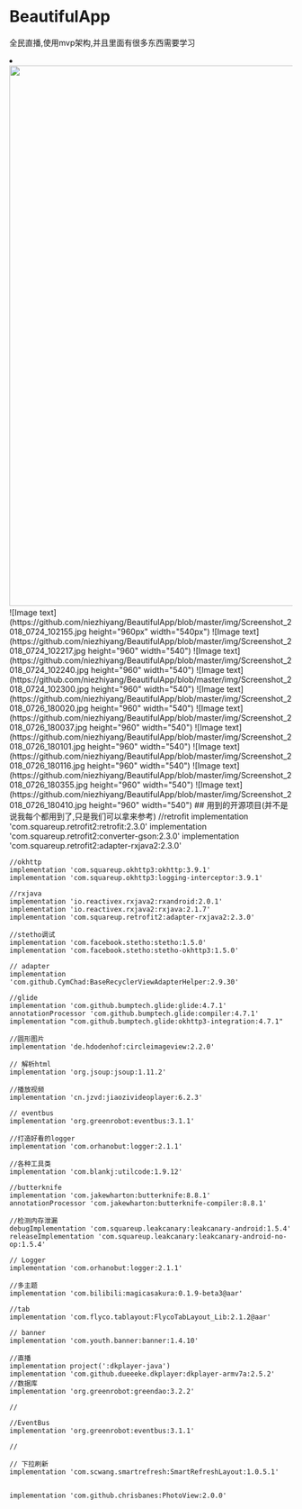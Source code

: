 # BeautifulApp
全民直播,使用mvp架构,并且里面有很多东西需要学习
<li><img src='https://github.com/niezhiyang/BeautifulApp/blob/master/img/Screenshot_2018_0724_102155.jpg' width=540px height=960px /></li>
![Image text](https://github.com/niezhiyang/BeautifulApp/blob/master/img/Screenshot_2018_0724_102155.jpg height="960px" width="540px")
![Image text](https://github.com/niezhiyang/BeautifulApp/blob/master/img/Screenshot_2018_0724_102217.jpg height="960" width="540")
![Image text](https://github.com/niezhiyang/BeautifulApp/blob/master/img/Screenshot_2018_0724_102240.jpg height="960" width="540")
![Image text](https://github.com/niezhiyang/BeautifulApp/blob/master/img/Screenshot_2018_0724_102300.jpg height="960" width="540")
![Image text](https://github.com/niezhiyang/BeautifulApp/blob/master/img/Screenshot_2018_0726_180020.jpg height="960" width="540")
![Image text](https://github.com/niezhiyang/BeautifulApp/blob/master/img/Screenshot_2018_0726_180037.jpg height="960" width="540")
![Image text](https://github.com/niezhiyang/BeautifulApp/blob/master/img/Screenshot_2018_0726_180101.jpg height="960" width="540")
![Image text](https://github.com/niezhiyang/BeautifulApp/blob/master/img/Screenshot_2018_0726_180116.jpg height="960" width="540")
![Image text](https://github.com/niezhiyang/BeautifulApp/blob/master/img/Screenshot_2018_0726_180355.jpg height="960" width="540")
![Image text](https://github.com/niezhiyang/BeautifulApp/blob/master/img/Screenshot_2018_0726_180410.jpg height="960" width="540")
## 用到的开源项目(并不是说我每个都用到了,只是我们可以拿来参考)
 //retrofit
    implementation 'com.squareup.retrofit2:retrofit:2.3.0'
    implementation 'com.squareup.retrofit2:converter-gson:2.3.0'
    implementation 'com.squareup.retrofit2:adapter-rxjava2:2.3.0'

    //okhttp
    implementation 'com.squareup.okhttp3:okhttp:3.9.1'
    implementation 'com.squareup.okhttp3:logging-interceptor:3.9.1'

    //rxjava
    implementation 'io.reactivex.rxjava2:rxandroid:2.0.1'
    implementation 'io.reactivex.rxjava2:rxjava:2.1.7'
    implementation 'com.squareup.retrofit2:adapter-rxjava2:2.3.0'

    //stetho调试
    implementation 'com.facebook.stetho:stetho:1.5.0'
    implementation 'com.facebook.stetho:stetho-okhttp3:1.5.0'

    // adapter
    implementation 'com.github.CymChad:BaseRecyclerViewAdapterHelper:2.9.30'

    //glide
    implementation 'com.github.bumptech.glide:glide:4.7.1'
    annotationProcessor 'com.github.bumptech.glide:compiler:4.7.1'
    implementation "com.github.bumptech.glide:okhttp3-integration:4.7.1"

    //圆形图片
    implementation 'de.hdodenhof:circleimageview:2.2.0'

    // 解析html
    implementation 'org.jsoup:jsoup:1.11.2'

    //播放视频
    implementation 'cn.jzvd:jiaozivideoplayer:6.2.3'

    // eventbus
    implementation 'org.greenrobot:eventbus:3.1.1'

    //打造好看的logger
    implementation 'com.orhanobut:logger:2.1.1'

    //各种工具类
    implementation 'com.blankj:utilcode:1.9.12'

    //butterknife
    implementation 'com.jakewharton:butterknife:8.8.1'
    annotationProcessor 'com.jakewharton:butterknife-compiler:8.8.1'

    //检测内存泄漏
    debugImplementation 'com.squareup.leakcanary:leakcanary-android:1.5.4'
    releaseImplementation 'com.squareup.leakcanary:leakcanary-android-no-op:1.5.4'

    // Logger
    implementation 'com.orhanobut:logger:2.1.1'

    //多主题
    implementation 'com.bilibili:magicasakura:0.1.9-beta3@aar'

    //tab
    implementation 'com.flyco.tablayout:FlycoTabLayout_Lib:2.1.2@aar'

    // banner
    implementation 'com.youth.banner:banner:1.4.10'

    //直播
    implementation project(':dkplayer-java')
    implementation 'com.github.dueeeke.dkplayer:dkplayer-armv7a:2.5.2'
    //数据库
    implementation 'org.greenrobot:greendao:3.2.2'

    //

    //EventBus
    implementation 'org.greenrobot:eventbus:3.1.1'

    //

    // 下拉刷新
    implementation 'com.scwang.smartrefresh:SmartRefreshLayout:1.0.5.1'


    implementation 'com.github.chrisbanes:PhotoView:2.0.0'

